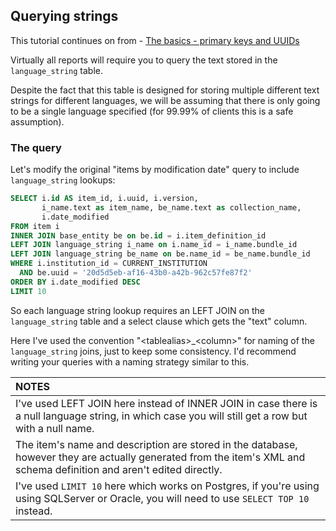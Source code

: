## Querying strings

This tutorial continues on from - [The basics - primary keys and UUIDs](TheBasics.md)

Virtually all reports will require you to query the text stored in the `language_string` table.

Despite the fact that this table is designed for storing multiple different text strings 
for different languages, we will be assuming that there is only going to be a single 
language specified (for 99.99% of clients this is a safe assumption).

### The query

Let's modify the original "items by modification date" query to include `language_string` lookups:

```sql
SELECT i.id AS item_id, i.uuid, i.version, 
       i_name.text as item_name, be_name.text as collection_name,
       i.date_modified
FROM item i 
INNER JOIN base_entity be on be.id = i.item_definition_id
LEFT JOIN language_string i_name on i.name_id = i_name.bundle_id
LEFT JOIN language_string be_name on be.name_id = be_name.bundle_id
WHERE i.institution_id = CURRENT_INSTITUTION
  AND be.uuid = '20d5d5eb-af16-43b0-a42b-962c57fe87f2'
ORDER BY i.date_modified DESC
LIMIT 10
```

So each language string lookup requires an LEFT JOIN on the `language_string` table and a select clause which gets the "text" column.

Here I've used the convention "&lt;tablealias&gt;\_&lt;column&gt;" for naming of the `language_string` joins, just to keep some consistency. I'd recommend writing your queries with a naming strategy similar to this.


NOTES|
:----|
I've used LEFT JOIN here instead of INNER JOIN in case there is a null language string, in which case you will still get a row but with a null name.|
The item's name and description are stored in the database, however they are actually generated from the item's XML and schema definition and aren't edited directly.|
I've used `LIMIT 10` here which works on Postgres, if you're using using SQLServer or Oracle, you will need to use `SELECT TOP 10` instead.|  

